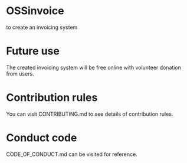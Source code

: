 # OSSinvoice
to create an invoicing system
# Future use
The created invoicing system will be free online with volunteer donation from users.
# Contribution rules
You can visit CONTRIBUTING.md to see details of contribution rules.
# Conduct code
CODE_OF_CONDUCT.md can be visited for reference.
